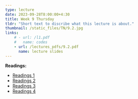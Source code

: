 ```yaml
---
type: lecture
date: 2023-09-28T8:00:00+4:30
title: Week 9 Thursday
tldr: "Short text to discribe what this lecture is about."
thumbnail: /static_files/TN/9.2.jpg
links: 
    # - url: /l1.pdf
    #   name: codes
    - url: /lectures_pdfs/9.2.pdf
      name: lecture slides
---
```

**Readings:**
- [Readings 1](/readings_pdfs/week2/TH/r1.pdf)
- [Readings 2](/readings_pdfs/week2/TH/r2.pdf)
- [Readings 3](/readings_pdfs/week2/TH/r3.pdf)
- [Readings 4](/readings_pdfs/week2/TH/r4.pdf)


